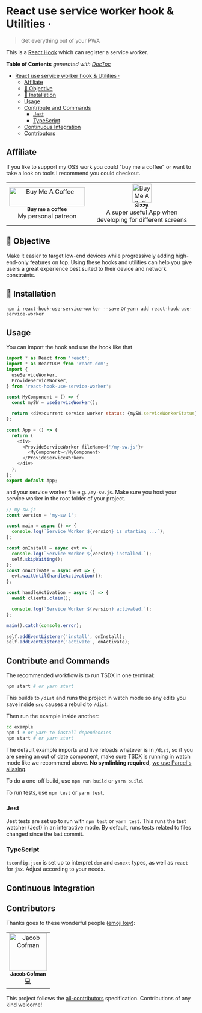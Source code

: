 # React use service worker hook &amp; Utilities &middot;

> Get everything out of your PWA

This is a [React Hook](https://reactjs.org/docs/hooks-overview.html) which can register a service worker.

<!-- START doctoc generated TOC please keep comment here to allow auto update -->
<!-- DON'T EDIT THIS SECTION, INSTEAD RE-RUN doctoc TO UPDATE -->

**Table of Contents** _generated with [DocToc](https://github.com/thlorenz/doctoc)_

- [React use service worker hook &amp; Utilities &middot;](#react-use-service-worker-hook-amp-utilities-middot)
  - [Affiliate](#affiliate)
  - [🎯 Objective](#-objective)
  - [🚀 Installation](#-installation)
  - [Usage](#usage)
  - [Contribute and Commands](#contribute-and-commands)
    - [Jest](#jest)
    - [TypeScript](#typescript)
  - [Continuous Integration](#continuous-integration)
  - [Contributors](#contributors)

<!-- END doctoc generated TOC please keep comment here to allow auto update -->

## Affiliate

If you like to support my OSS work you could "buy me a coffee" or want to take a look on tools I recommend you could checkout.

<table><tr><td align="center"><a href="https://www.buymeacoffee.com/jcofman" target="_blank"><img src="https://cdn.buymeacoffee.com/buttons/lato-yellow.png" alt="Buy Me A Coffee" width="201" height="51" ><br /><sub><b>Buy me a coffee</b></sub></a><br /> My personal patreon</a></td><td align="center"><a href="https://a.paddle.com/v2/click/49831/106566?link=1947" target="_blank"><img src="https://img.stackshare.io/service/6882/687474703a2f2f692e696d6775722e636f6d2f446d6d4a56335a2e706e67.png" alt="Buy Me A Coffee" width="50" height="50" ><br /><sub><b>Sizzy</b></sub></a><br /> A super useful App when developing for different screens</a></td></tr></table>

## 🎯 Objective

Make it easier to target low-end devices while progressively adding high-end-only features on top. Using these hooks and utilities can help you give users a great experience best suited to their device and network constraints.

## 🚀 Installation

`npm i react-hook-use-service-worker --save` or `yarn add react-hook-use-service-worker`

## Usage

You can import the hook and use the hook like that

```js
import * as React from 'react';
import * as ReactDOM from 'react-dom';
import {
  useServiceWorker,
  ProvideServiceWorker,
} from 'react-hook-use-service-worker';

const MyComponent = () => {
  const mySW = useServiceWorker();

  return <div>current service worker status: {mySW.serviceWorkerStatus}</div>;
};

const App = () => {
  return (
    <div>
      <ProvideServiceWorker fileName={'/my-sw.js'}>
        <MyComponent></MyComponent>
      </ProvideServiceWorker>
    </div>
  );
};
export default App;
```

and your service worker file e.g. `/my-sw.js`. Make sure you host your service worker in the root folder of your project.

```js
// my-sw.js
const version = 'my-sw 1';

const main = async () => {
  console.log(`Service Worker ${version} is starting ...`);
};

const onInstall = async evt => {
  console.log(`Service Worker ${version} installed.`);
  self.skipWaiting();
};
const onActivate = async evt => {
  evt.waitUntil(handleActivation());
};

const handleActivation = async () => {
  await clients.claim();

  console.log(`Service Worker ${version} activated.`);
};

main().catch(console.error);

self.addEventListener('install', onInstall);
self.addEventListener('activate', onActivate);
```

## Contribute and Commands

The recommended workflow is to run TSDX in one terminal:

```bash
npm start # or yarn start
```

This builds to `/dist` and runs the project in watch mode so any edits you save inside `src` causes a rebuild to `/dist`.

Then run the example inside another:

```bash
cd example
npm i # or yarn to install dependencies
npm start # or yarn start
```

The default example imports and live reloads whatever is in `/dist`, so if you are seeing an out of date component, make sure TSDX is running in watch mode like we recommend above. **No symlinking required**, [we use Parcel's aliasing](https://github.com/palmerhq/tsdx/pull/88/files).

To do a one-off build, use `npm run build` or `yarn build`.

To run tests, use `npm test` or `yarn test`.

### Jest

Jest tests are set up to run with `npm test` or `yarn test`. This runs the test watcher (Jest) in an interactive mode. By default, runs tests related to files changed since the last commit.

### TypeScript

`tsconfig.json` is set up to interpret `dom` and `esnext` types, as well as `react` for `jsx`. Adjust according to your needs.

## Continuous Integration

## Contributors

Thanks goes to these wonderful people ([emoji key](https://allcontributors.org/docs/en/emoji-key)):

<!-- ALL-CONTRIBUTORS-LIST:START - Do not remove or modify this section -->
<!-- prettier-ignore -->
<table><tr><td align="center"><a href="https://jcofman.de"><img src="https://avatars2.githubusercontent.com/u/2118956?v=4" width="100px;" alt="Jacob Cofman"/><br /><sub><b>Jacob Cofman</b></sub></a><br /><a href="https://github.com/JCofman/jc-website/commits?author=JCofman" title="Code">💻</a></td></tr></table>

<!-- ALL-CONTRIBUTORS-LIST:END -->

This project follows the [all-contributors](https://github.com/all-contributors/all-contributors) specification. Contributions of any kind welcome!
